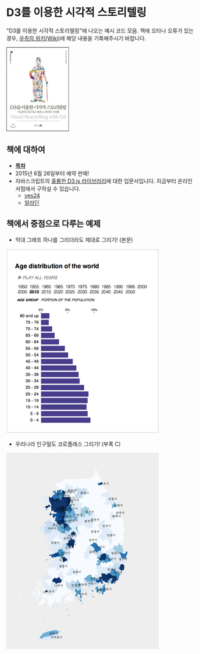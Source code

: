 D3를 이용한 시각적 스토리텔링
=======

"D3를 이용한 시각적 스토리텔링"에 나오는 예시 코드 모음.
책에 오타나 오류가 있는 경우, [우측의 위키(Wiki)](https://github.com/e9t/d3-book/wiki/Errata)에 해당 내용을 기록해주시기 바랍니다.

![](images/book.jpg)

## 책에 대하여

- __[목차](table-of-contents.md)__
- 2015년 6월 26일부터 예약 판매!
- 자바스크립트의 [훌륭한 D3.js 라이브러리](http://d3js.org/)에 대한 입문서입니다. 지금부터 온라인 서점에서 구하실 수 있습니다.
    - [yes24](http://www.yes24.com/24/Goods/18745807)
    - [알라딘](http://www.aladin.co.kr/shop/wproduct.aspx?ISBN=8966261418)

## 책에서 중점으로 다루는 예제

- 막대 그래프 하나를 그리더라도 제대로 그리기! (본문)

<img src="images/bar.png" width="400px">

- 우리나라 인구밀도 코로플래스 그리기! (부록 C)

<img src="images/choropleth.png" width="400px">
